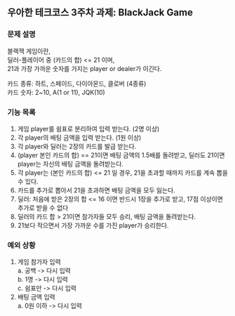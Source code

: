 ## 우아한 테크코스 3주차 과제: BlackJack Game

### 문제 설명
블랙잭 게임이란,   
딜러-플레이어 중 (카드의 합) <= 21 이며,  
21과 가장 가까운 숫자를 가지는 player or dealer가 이긴다.

카드 종류: 하트, 스페이드, 다이아몬드, 클로버 (4종류)   
카드 숫자: 2~10, A(1 or 11), JQK(10)

### 기능 목록
1. 게임 player를 쉼표로 분리하여 입력 받는다. (2명 이상)  
2. 각 player의 배팅 금액을 입력 받는다. (1원 이상) 
3. 각 player와 딜러는 2장의 카드를 발급 받는다. 
4. (player 본인 카드의 합) == 21이면 배팅 금액의 1.5배를 돌려받고, 딜러도 21이면 player는 자신의 배팅 금액을 돌려받는다.
5. 각 player는 (본인 카드의 합) <= 21 일 경우, 21을 초과할 때까지 카드를 계속 뽑을 수 있다.
6. 카드를 추가로 뽑아서 21을 초과하면 배팅 금액을 모두 잃는다.
7. 딜러: 처음에 받은 2장의 합 <= 16 이면 반드시 1장을 추가로 받고, 17점 이상이면 추가로 받을 수 없다
8. 딜러의 카드 합 > 21이면 참가자들 모두 승리, 배팅 금액을 돌려받는다. 
9. 21보다 작으면서 가장 가까운 수를 가진 player가 승리한다.


### 예외 상황
1. 게임 참가자 입력  
  a. 공백 -> 다시 입력  
  b. 1명 -> 다시 입력  
  c. 쉼표만 -> 다시 입력  
2. 배팅 금액 입력  
  a. 0원 이하 -> 다시 입력    
